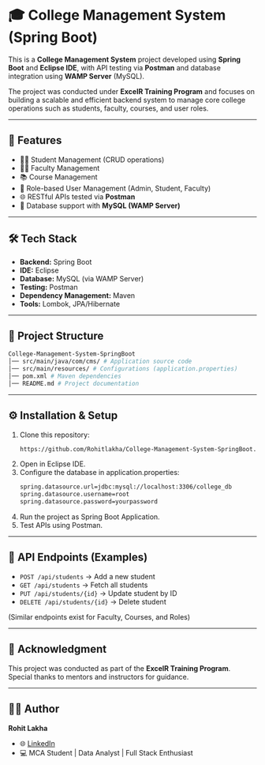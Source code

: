 # 🎓 College Management System (Spring Boot)

This is a **College Management System** project developed using **Spring Boot** and **Eclipse IDE**, with API testing via **Postman** and database integration using **WAMP Server** (MySQL).  

The project was conducted under **ExcelR Training Program** and focuses on building a scalable and efficient backend system to manage core college operations such as students, faculty, courses, and user roles.

---

## 🚀 Features
- 👨‍🎓 Student Management (CRUD operations)
- 👩‍🏫 Faculty Management
- 📚 Course Management
- 👥 Role-based User Management (Admin, Student, Faculty)
- 🌐 RESTful APIs tested via **Postman**
- 💾 Database support with **MySQL (WAMP Server)**

---

## 🛠️ Tech Stack
- **Backend:** Spring Boot  
- **IDE:** Eclipse  
- **Database:** MySQL (via WAMP Server)  
- **Testing:** Postman  
- **Dependency Management:** Maven  
- **Tools:** Lombok, JPA/Hibernate  

---

## 📂 Project Structure
```bash
College-Management-System-SpringBoot
│── src/main/java/com/cms/ # Application source code
│── src/main/resources/ # Configurations (application.properties)
│── pom.xml # Maven dependencies
│── README.md # Project documentation
```
---

## ⚙️ Installation & Setup
1. Clone this repository:
   ```bash
   https://github.com/Rohitlakha/College-Management-System-SpringBoot.git
   ```
2. Open in Eclipse IDE.
3. Configure the database in application.properties:
   ```bash
   spring.datasource.url=jdbc:mysql://localhost:3306/college_db
   spring.datasource.username=root
   spring.datasource.password=yourpassword
   ```
4. Run the project as Spring Boot Application.
5. Test APIs using Postman.

---

## 📌 API Endpoints (Examples)

- `POST /api/students` → Add a new student  
- `GET /api/students` → Fetch all students  
- `PUT /api/students/{id}` → Update student by ID  
- `DELETE /api/students/{id}` → Delete student  

(Similar endpoints exist for Faculty, Courses, and Roles)

---

## 📜 Acknowledgment
This project was conducted as part of the **ExcelR Training Program**.  
Special thanks to mentors and instructors for guidance.  

---

## 👨‍💻 Author
**Rohit Lakha**  

- 🌐 [LinkedIn](https://www.linkedin.com/in/rohit-lakha/)  
- 💻 MCA Student | Data Analyst | Full Stack Enthusiast  


